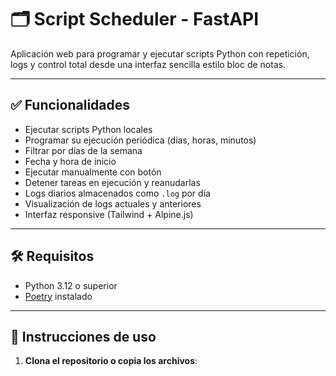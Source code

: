 # 🗂️ Script Scheduler - FastAPI

Aplicación web para programar y ejecutar scripts Python con repetición, logs y control total desde una interfaz sencilla estilo bloc de notas.

---

## ✅ Funcionalidades

- Ejecutar scripts Python locales
- Programar su ejecución periódica (días, horas, minutos)
- Filtrar por días de la semana
- Fecha y hora de inicio
- Ejecutar manualmente con botón
- Detener tareas en ejecución y reanudarlas
- Logs diarios almacenados como `.log` por día
- Visualización de logs actuales y anteriores
- Interfaz responsive (Tailwind + Alpine.js)

---

## 🛠 Requisitos

- Python 3.12 o superior
- [Poetry](https://python-poetry.org/) instalado

---

## 🚀 Instrucciones de uso

1. **Clona el repositorio o copia los archivos**:

